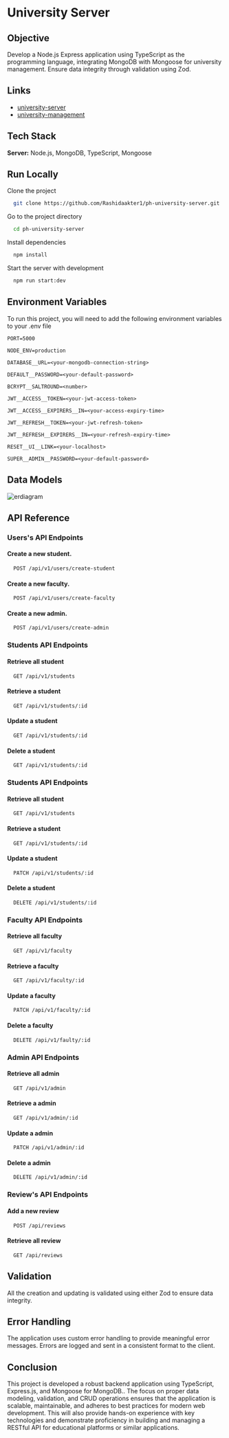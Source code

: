 
# University Server

## Objective

Develop a Node.js Express application using TypeScript as the programming language, integrating MongoDB with Mongoose for university management. Ensure data integrity through validation using Zod.

## Links

- [university-server](https://phuni-server.vercel.app/)
- [university-management](https://phuni-frontend.vercel.app/auth/signin)



## Tech Stack

**Server:** 
Node.js, MongoDB, TypeScript, Mongoose




## Run Locally

Clone the project

```bash
  git clone https://github.com/Rashidaakter1/ph-university-server.git
```

Go to the project directory

```bash
  cd ph-university-server
```

Install dependencies

```bash
  npm install
```

Start the server with development

```bash
  npm run start:dev
```


## Environment Variables

To run this project, you will need to add the following environment variables to your .env file

`PORT=5000` 

`NODE_ENV=production`

`DATABASE__URL=<your-mongodb-connection-string>`

`DEFAULT__PASSWORD=<your-default-password>`

`BCRYPT__SALTROUND=<number>`

`JWT__ACCESS__TOKEN=<your-jwt-access-token>`

`JWT__ACCESS__EXPIRERS__IN=<your-access-expiry-time>`

`JWT__REFRESH__TOKEN=<your-jwt-refresh-token>`

`JWT__REFRESH__EXPIRERS__IN=<your-refresh-expiry-time>`

`RESET__UI__LINK=<your-localhost>`

`SUPER__ADMIN__PASSWORD=<your-default-password>`

## Data Models
 ![erdiagram](https://github.com/user-attachments/assets/f4439a5e-1e1c-4ed9-80a7-0596ae8d7724)

## API Reference

### Users's API Endpoints

#### Create a new student.

```http
  POST /api/v1/users/create-student
```
#### Create a new faculty.

```http
  POST /api/v1/users/create-faculty
```
#### Create a new admin.

```http
  POST /api/v1/users/create-admin
```

### Students API Endpoints

#### Retrieve all student 

```http
  GET /api/v1/students
```
#### Retrieve a student 

```http
  GET /api/v1/students/:id
```
#### Update a student 

```http
  GET /api/v1/students/:id
```
#### Delete a student 

```http
  GET /api/v1/students/:id
```
### Students API Endpoints

#### Retrieve all student 

```http
  GET /api/v1/students
```
#### Retrieve a student 

```http
  GET /api/v1/students/:id
```
#### Update a student 

```http
  PATCH /api/v1/students/:id
```
#### Delete a student 

```http
  DELETE /api/v1/students/:id
```
### Faculty API Endpoints

#### Retrieve all faculty 

```http
  GET /api/v1/faculty
```
#### Retrieve a faculty 

```http
  GET /api/v1/faculty/:id
```
#### Update a faculty 

```http
  PATCH /api/v1/faculty/:id
```
#### Delete a faculty 

```http
  DELETE /api/v1/faulty/:id
```
### Admin API Endpoints

#### Retrieve all admin 

```http
  GET /api/v1/admin
```
#### Retrieve a admin 

```http
  GET /api/v1/admin/:id
```
#### Update a admin 

```http
  PATCH /api/v1/admin/:id
```
#### Delete a admin 

```http
  DELETE /api/v1/admin/:id
```

### Review's API Endpoints

#### Add a new review 

```http
  POST /api/reviews
```

#### Retrieve all review 

```http
  GET /api/reviews
```





## Validation

All the creation and updating is validated using either Zod to ensure data integrity.

## Error Handling

The application uses custom error handling to provide meaningful error messages. Errors are logged and sent in a consistent format to the client.

## Conclusion

This project is developed a robust backend application using TypeScript, Express.js, and Mongoose for MongoDB.. The focus on proper data modeling, validation, and CRUD operations ensures that the application is scalable, maintainable, and adheres to best practices for modern web development. This will also provide hands-on experience with key technologies and demonstrate proficiency in building and managing a RESTful API for educational platforms or similar applications.
